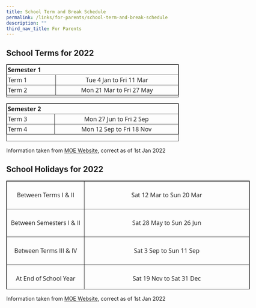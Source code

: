 ```yaml
---
title: School Term and Break Schedule
permalink: /links/for-parents/school-term-and-break-schedule
description: ""
third_nav_title: For Parents
---
```

School Terms for 2022
---------------------

<table width="225" class="iveo_table ives_tab_dark" style="margin: 0px 0px 1em; outline: 0px; padding: 0px; border: 1px solid rgb(42, 42, 42); border-spacing: 1px; border-collapse: collapse; clear: both; font-family: &quot;Open Sans&quot;, sans-serif; width: 459px; height: 88px;"><colgroup class="" style="margin: 0px; outline: 0px; padding: 0px; font-family: &quot;Open Sans&quot;, sans-serif;"><col width="64" class="" style="margin: 0px; outline: 0px; padding: 0px; font-family: &quot;Open Sans&quot;, sans-serif;"><col width="161" class="" style="margin: 0px; outline: 0px; padding: 0px; font-family: &quot;Open Sans&quot;, sans-serif;"></colgroup><tbody class="" style="margin: 0px; outline: 0px; padding: 0px; font-family: &quot;Open Sans&quot;, sans-serif;"><tr height="19" class="" style="margin: 0px; outline: 0px; padding: 0px; font-family: &quot;Open Sans&quot;, sans-serif;"><td colspan="2" height="19" class="" width="225" style="margin: 0px; outline: 0px; padding: 2px; text-align: left; border: 1px solid rgb(42, 42, 42); font-family: &quot;Open Sans&quot;, sans-serif; width: 458px;"><b style="margin: 0px; outline: 0px; padding: 0px; font-family: &quot;Open Sans&quot;, sans-serif;">Semester 1</b></td></tr><tr height="19" class="" style="margin: 0px; outline: 0px; padding: 0px; font-family: &quot;Open Sans&quot;, sans-serif;"><td height="19" class="" style="margin: 0px; outline: 0px; padding: 2px; text-align: left; border: 1px solid rgb(42, 42, 42); font-family: &quot;Open Sans&quot;, sans-serif;">Term 1</td><td class="" style="margin: 0px; outline: 0px; padding: 2px; text-align: center; border: 1px solid rgb(42, 42, 42); font-family: &quot;Open Sans&quot;, sans-serif;">Tue 4 Jan to Fri 11 Mar</td></tr><tr height="19" class="" style="margin: 0px; outline: 0px; padding: 0px; font-family: &quot;Open Sans&quot;, sans-serif;"><td height="19" class="" style="margin: 0px; outline: 0px; padding: 2px; text-align: left; border: 1px solid rgb(42, 42, 42); font-family: &quot;Open Sans&quot;, sans-serif;">Term 2</td><td class="" style="margin: 0px; outline: 0px; padding: 2px; text-align: center; border: 1px solid rgb(42, 42, 42); font-family: &quot;Open Sans&quot;, sans-serif;">Mon 21 Mar to Fri 27 May</td></tr></tbody></table>

<table width="225" class="iveo_table ives_tab_dark" style="margin: 0px 0px 1em; outline: 0px; padding: 0px; border: 1px solid rgb(42, 42, 42); border-spacing: 1px; border-collapse: collapse; clear: both; font-family: &quot;Open Sans&quot;, sans-serif; width: 459px; height: 101px;"><colgroup class="" style="margin: 0px; outline: 0px; padding: 0px; font-family: &quot;Open Sans&quot;, sans-serif;"><col width="64" class="" style="margin: 0px; outline: 0px; padding: 0px; font-family: &quot;Open Sans&quot;, sans-serif;"><col width="161" class="" style="margin: 0px; outline: 0px; padding: 0px; font-family: &quot;Open Sans&quot;, sans-serif;"></colgroup><tbody class="" style="margin: 0px; outline: 0px; padding: 0px; font-family: &quot;Open Sans&quot;, sans-serif;"><tr height="19" class="" style="margin: 0px; outline: 0px; padding: 0px; font-family: &quot;Open Sans&quot;, sans-serif;"><td colspan="2" height="19" class="" width="225" style="margin: 0px; outline: 0px; padding: 2px; text-align: left; border: 1px solid rgb(42, 42, 42); font-family: &quot;Open Sans&quot;, sans-serif; width: 458px;"><b style="margin: 0px; outline: 0px; padding: 0px; font-family: &quot;Open Sans&quot;, sans-serif;">Semester 2</b></td></tr><tr height="19" class="" style="margin: 0px; outline: 0px; padding: 0px; font-family: &quot;Open Sans&quot;, sans-serif;"><td height="19" class="" style="margin: 0px; outline: 0px; padding: 2px; text-align: left; border: 1px solid rgb(42, 42, 42); font-family: &quot;Open Sans&quot;, sans-serif;">Term 3</td><td class="" width="161" style="margin: 0px; outline: 0px; padding: 2px; text-align: center; border: 1px solid rgb(42, 42, 42); font-family: &quot;Open Sans&quot;, sans-serif;">Mon 27 Jun to Fri 2 Sep</td></tr><tr height="19" class="" style="margin: 0px; outline: 0px; padding: 0px; font-family: &quot;Open Sans&quot;, sans-serif;"><td height="19" class="" style="margin: 0px; outline: 0px; padding: 2px; text-align: left; border: 1px solid rgb(42, 42, 42); font-family: &quot;Open Sans&quot;, sans-serif;">Term 4</td><td class="" style="margin: 0px; outline: 0px; padding: 2px; text-align: center; border: 1px solid rgb(42, 42, 42); font-family: &quot;Open Sans&quot;, sans-serif;">Mon 12 Sep to Fri 18 Nov</td></tr></tbody></table>

Information taken from [MOE Website](https://www.moe.gov.sg/news/press-releases/20210811-school-terms-and-holidays-for-2022), correct as of 1st Jan 2022

School Holidays for 2022
------------------------

<table width="225" class="iveo_table ives_tab_dark" style="margin: 0px 0px 1em; outline: 0px; padding: 0px; border: 1px solid rgb(42, 42, 42); border-spacing: 1px; border-collapse: collapse; clear: both; font-family: &quot;Open Sans&quot;, sans-serif; width: 648px; height: 289px;"><colgroup class="" style="margin: 0px; outline: 0px; padding: 0px; font-family: &quot;Open Sans&quot;, sans-serif;"><col width="64" class="" style="margin: 0px; outline: 0px; padding: 0px; font-family: &quot;Open Sans&quot;, sans-serif;"><col width="161" class="" style="margin: 0px; outline: 0px; padding: 0px; font-family: &quot;Open Sans&quot;, sans-serif;"></colgroup><tbody class="" style="margin: 0px; outline: 0px; padding: 0px; font-family: &quot;Open Sans&quot;, sans-serif;"><tr height="74" class="" style="margin: 0px; outline: 0px; padding: 0px; font-family: &quot;Open Sans&quot;, sans-serif;"><td height="74" class="" width="64" style="margin: 0px; outline: 0px; padding: 2px; text-align: center; border: 1px solid rgb(42, 42, 42); font-family: &quot;Open Sans&quot;, sans-serif; width: 204px;">Between Terms I &amp; II</td><td class="" width="161" style="margin: 0px; outline: 0px; padding: 2px; text-align: center; border: 1px solid rgb(42, 42, 42); font-family: &quot;Open Sans&quot;, sans-serif; width: 443px;">Sat 12 Mar to Sun 20 Mar</td></tr><tr height="74" class="" style="margin: 0px; outline: 0px; padding: 0px; font-family: &quot;Open Sans&quot;, sans-serif;"><td height="74" class="" width="64" style="margin: 0px; outline: 0px; padding: 2px; text-align: center; border: 1px solid rgb(42, 42, 42); font-family: &quot;Open Sans&quot;, sans-serif;">Between Semesters I &amp; II</td><td class="" width="161" style="margin: 0px; outline: 0px; padding: 2px; text-align: center; border: 1px solid rgb(42, 42, 42); font-family: &quot;Open Sans&quot;, sans-serif;">Sat 28 May to Sun 26 Jun</td></tr><tr height="74" class="" style="margin: 0px; outline: 0px; padding: 0px; font-family: &quot;Open Sans&quot;, sans-serif;"><td height="74" class="" width="64" style="margin: 0px; outline: 0px; padding: 2px; text-align: center; border: 1px solid rgb(42, 42, 42); font-family: &quot;Open Sans&quot;, sans-serif;">Between Terms III &amp; IV</td><td class="" width="161" style="margin: 0px; outline: 0px; padding: 2px; text-align: center; border: 1px solid rgb(42, 42, 42); font-family: &quot;Open Sans&quot;, sans-serif;">Sat 3 Sep to Sun 11 Sep</td></tr><tr height="74" class="" style="margin: 0px; outline: 0px; padding: 0px; font-family: &quot;Open Sans&quot;, sans-serif;"><td height="74" class="" width="64" style="margin: 0px; outline: 0px; padding: 2px; text-align: center; border: 1px solid rgb(42, 42, 42); font-family: &quot;Open Sans&quot;, sans-serif;">At End of School Year</td><td class="" width="161" style="margin: 0px; outline: 0px; padding: 2px; text-align: center; border: 1px solid rgb(42, 42, 42); font-family: &quot;Open Sans&quot;, sans-serif;">Sat 19 Nov to Sat 31 Dec</td></tr></tbody></table>

  
Information taken from [MOE Website](https://www.moe.gov.sg/news/press-releases/20210811-school-terms-and-holidays-for-2022), correct as of 1st Jan 2022